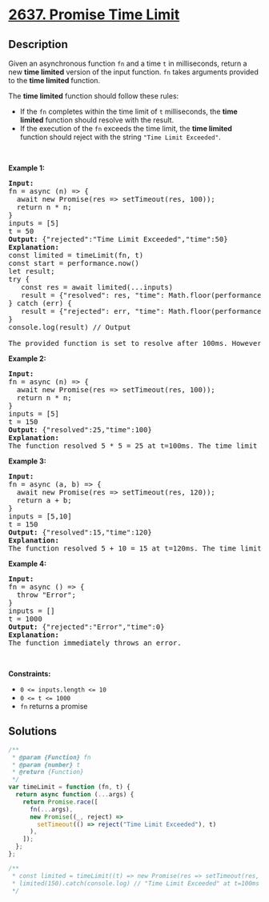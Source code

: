 # [2637. Promise Time Limit](https://leetcode.com/problems/promise-time-limit)

## Description

<!-- description:start -->

<p>Given an&nbsp;asynchronous function&nbsp;<code>fn</code>&nbsp;and a time <code>t</code>&nbsp;in milliseconds, return&nbsp;a new&nbsp;<strong>time limited</strong>&nbsp;version of the input function. <code>fn</code> takes arguments provided to the&nbsp;<strong>time limited&nbsp;</strong>function.</p>

<p>The <strong>time limited</strong> function should follow these rules:</p>

<ul>
	<li>If the <code>fn</code> completes within the time limit of <code>t</code> milliseconds, the <strong>time limited</strong> function should&nbsp;resolve with the result.</li>
	<li>If the execution of the <code>fn</code> exceeds the time limit, the <strong>time limited</strong> function should reject with the string <code>&quot;Time Limit Exceeded&quot;</code>.</li>
</ul>

<p>&nbsp;</p>
<p><strong class="example">Example 1:</strong></p>

<pre>
<strong>Input:</strong> 
fn = async (n) =&gt; { 
&nbsp; await new Promise(res =&gt; setTimeout(res, 100)); 
&nbsp; return n * n; 
}
inputs = [5]
t = 50
<strong>Output:</strong> {&quot;rejected&quot;:&quot;Time Limit Exceeded&quot;,&quot;time&quot;:50}
<strong>Explanation:</strong>
const limited = timeLimit(fn, t)
const start = performance.now()
let result;
try {
&nbsp; &nbsp;const res = await limited(...inputs)
&nbsp; &nbsp;result = {&quot;resolved&quot;: res, &quot;time&quot;: Math.floor(performance.now() - start)};
} catch (err) {
&nbsp;  result = {&quot;rejected&quot;: err, &quot;time&quot;: Math.floor(performance.now() - start)};
}
console.log(result) // Output

The provided function is set to resolve after 100ms. However, the time limit is set to 50ms. It rejects at t=50ms because the time limit was reached.
</pre>

<p><strong class="example">Example 2:</strong></p>

<pre>
<strong>Input:</strong> 
fn = async (n) =&gt; { 
&nbsp; await new Promise(res =&gt; setTimeout(res, 100)); 
&nbsp; return n * n; 
}
inputs = [5]
t = 150
<strong>Output:</strong> {&quot;resolved&quot;:25,&quot;time&quot;:100}
<strong>Explanation:</strong>
The function resolved 5 * 5 = 25 at t=100ms. The time limit is never reached.
</pre>

<p><strong class="example">Example 3:</strong></p>

<pre>
<strong>Input:</strong> 
fn = async (a, b) =&gt; { 
&nbsp; await new Promise(res =&gt; setTimeout(res, 120)); 
&nbsp; return a + b; 
}
inputs = [5,10]
t = 150
<strong>Output:</strong> {&quot;resolved&quot;:15,&quot;time&quot;:120}
<strong>Explanation:</strong>
​​​​The function resolved 5 + 10 = 15 at t=120ms. The time limit is never reached.
</pre>

<p><strong class="example">Example 4:</strong></p>

<pre>
<strong>Input:</strong> 
fn = async () =&gt; { 
&nbsp; throw &quot;Error&quot;;
}
inputs = []
t = 1000
<strong>Output:</strong> {&quot;rejected&quot;:&quot;Error&quot;,&quot;time&quot;:0}
<strong>Explanation:</strong>
The function immediately throws an error.</pre>

<p>&nbsp;</p>
<p><strong>Constraints:</strong></p>

<ul>
	<li><code>0 &lt;= inputs.length &lt;= 10</code></li>
	<li><code>0 &lt;= t &lt;= 1000</code></li>
	<li><code>fn</code> returns a promise</li>
</ul>

<!-- description:end -->

## Solutions

```js
/**
 * @param {Function} fn
 * @param {number} t
 * @return {Function}
 */
var timeLimit = function (fn, t) {
  return async function (...args) {
    return Promise.race([
      fn(...args),
      new Promise((_, reject) =>
        setTimeout(() => reject("Time Limit Exceeded"), t)
      ),
    ]);
  };
};

/**
 * const limited = timeLimit((t) => new Promise(res => setTimeout(res, t)), 100);
 * limited(150).catch(console.log) // "Time Limit Exceeded" at t=100ms
 */
```

